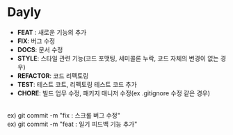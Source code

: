 # Dayly
- **FEAT** : 새로운 기능의 추가<br>
- **FIX**: 버그 수정<br>
- **DOCS**: 문서 수정<br>
- **STYLE**: 스타일 관련 기능(코드 포맷팅, 세미콜론 누락, 코드 자체의 변경이 없는 경우)<br>
- **REFACTOR**: 코드 리펙토링<br>
- **TEST**: 테스트 코트, 리펙토링 테스트 코드 추가<br>
- **CHORE**: 빌드 업무 수정, 패키지 매니저 수정(ex .gitignore 수정 같은 경우)<br><br>

ex) git commit -m "fix : 스크롤 버그 수정"<br>
ex) git commit -m "feat : 일기 피드백 기능 추가"
